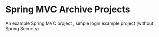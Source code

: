 # Spring MVC Archive Projects
An example Spring MVC project , simple login example project (without Spring Security)   
